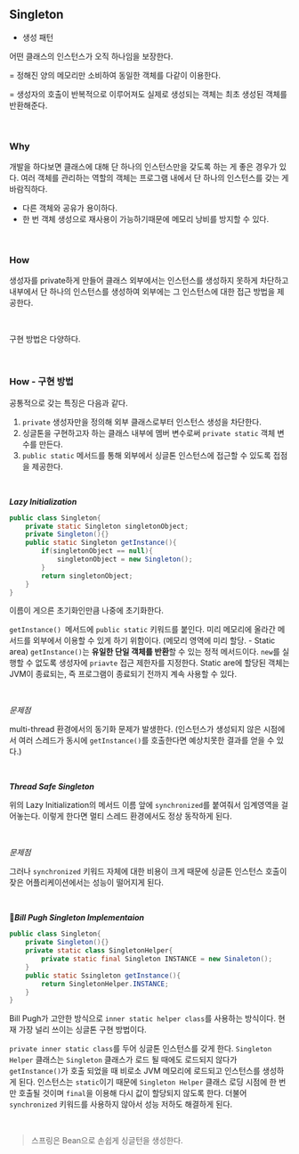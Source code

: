 ## Singleton

- 생성 패턴

어떤 클래스의 인스턴스가 오직 하나임을 보장한다.

= 정해진 양의 메모리만 소비하여 동일한 객체를 다같이 이용한다.

= 생성자의 호출이 반복적으로 이루어져도 실제로 생성되는 객체는 최초 생성된 객체를 반환해준다.

<br>

### Why

개발을 하다보면 클래스에 대해 단 하나의 인스턴스만을 갖도록 하는 게 좋은 경우가 있다. 여러 객체를 관리하는 역할의 객체는 프로그램 내에서 단 하나의 인스턴스를 갖는 게 바람직하다.

- 다른 객체와 공유가 용이하다.
- 한 번 객체 생성으로 재사용이 가능하기때문에 메모리 낭비를 방지할 수 있다.

<br>

### How

생성자를 private하게 만들어 클래스 외부에서는 인스턴스를 생성하지 못하게 차단하고 내부에서 단 하나의 인스턴스를 생성하여 외부에는 그 인스턴스에 대한 접근 방법을 제공한다.

<br>

구현 방법은 다양하다.

<br>

### How - 구현 방법

공통적으로 갖는 특징은 다음과 같다.

1. `private` 생성자만을 정의해 외부 클래스로부터 인스턴스 생성을 차단한다.
2. 싱글톤을 구현하고자 하는 클래스 내부에 멤버 변수로써 `private static` 객체 변수를 만든다.
3. `public static` 메서드를 통해 외부에서 싱글톤 인스턴스에 접근할 수 있도록 접점을 제공한다.

<br>

***Lazy Initialization***

```java
public class Singleton{
    private static Singleton singletonObject;
    private Singleton(){}
    public static Singleton getInstance(){
        if(singletonObject == null){
            singletonObject = new Singleton();
        }
        return singletonObject;
    }
}
```

이름이 게으른 초기화인만큼 나중에 초기화한다. 

`getInstance() `메서드에 `public static` 키워드를 붙인다. 미리 메모리에 올라간 메서드를 외부에서 이용할 수 있게 하기 위함이다. (메모리 영역에 미리 할당. - Static area) `getInstance()`는 **유일한 단일 객체를 반환**할 수 있는 정적 메서드이다.  `new`를 실행할 수 없도록 생성자에 `priavte` 접근 제한자를 지정한다. Static are에 할당된 객체는 JVM이 종료되는, 즉 프로그램이 종료되기 전까지 계속 사용할 수 있다.

<br>

*문제점*

multi-thread 환경에서의 동기화 문제가 발생한다. (인스턴스가 생성되지 않은 시점에서 여러 스레드가 동시에 `getInstance()`를 호출한다면 예상치못한 결과를 얻을 수 있다.)

<br>

***Thread Safe Singleton***

위의 Lazy Initialization의 메서드 이름 앞에 `synchronized`를 붙여줘서 임계영역을 걸어놓는다. 이렇게 한다면 멀티 스레드 환경에서도 정상 동작하게 된다. 

<br>

*문제점*

그러나 `synchronized` 키워드 자체에 대한 비용이 크게 때문에 싱글톤 인스턴스 호출이 잦은 어플리케이션에서는 성능이 떨어지게 된다.

<br>

🌟***Bill Pugh Singleton Implementaion***

```java
public class Singleton{
    private Singleton(){}
    private static class SingletonHelper{
        private static final Singleton INSTANCE = new Sinaleton();
    }
    public static Ssingleton getInstance(){
        return SingletonHelper.INSTANCE;
    }
}
```

Bill Pugh가 고안한 방식으로 `inner static helper class`를 사용하는 방식이다. 현재 가장 널리 쓰이는 싱글톤 구현 방법이다.

`private inner static class`를 두어 싱글톤 인스턴스를 갖게 한다. `Singleton Helper` 클래스는 `Singleton` 클래스가 로드 될 때에도 로드되지 않다가 `getInstance()`가 호출 되었을 때 비로소 JVM 메모리에 로드되고 인스턴스를 생성하게 된다. 인스턴스는 `static`이기 때문에 `Singleton Helper` 클래스 로딩 시점에 한 번만 호출될 것이며 `final`을 이용해 다시 값이 할당되지 않도록 한다. 더불어 `synchronized` 키워드를 사용하지 않아서 성능 저하도 해결하게 된다.

<br>

> 스프링은 Bean으로 손쉽게 싱글턴을 생성한다.